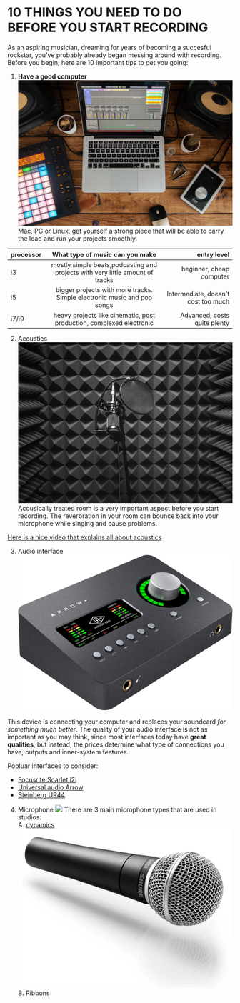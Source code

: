 # 10 THINGS YOU NEED TO DO BEFORE YOU START RECORDING  

  As an aspiring musician, dreaming for years of becoming a succesful rockstar, you've probably already began messing around with recording. Before you begin, here are 10 important tips to get you going:

  1. **Have a good computer**  
![](Images/computer-on-table.jpg)
  Mac, PC or Linux, get yourself a strong piece that will be able to carry the load and run your projects smoothly.

processor | What type of music can you make |entry level 
--- | :---: |---:
i3 | mostly simple beats,podcasting and projects with very little amount of tracks | beginner, cheap computer
i5| bigger projects with more tracks. Simple electronic music and pop songs| Intermediate, doesn't cost too much
i7/i9|heavy projects like cinematic, post production, complexed electronic| Advanced, costs quite plenty

2. Acoustics
![](Images/Acoustic-room-with-mic.jpg)
Acousically treated room is a very important aspect before you start recording. The reverbration in your room can bounce back into your microphone while singing and cause problems. 

[Here is a nice video that explains all about acoustics](https://www.youtube.com/watch?v=JPYt10zrclQ)

3. Audio interface
![](images/Audio-interface.jpg)

This device is connecting your computer and replaces your soundcard *for something much better*. The quality of your audio interface is not as important as you may think, since most interfaces today have **great qualities**, but instead, the prices determine what type of connections you have, outputs and inner-system features.

Popluar interfaces to consider:
- [Focusrite Scarlet i2i](https://focusrite.com/en/scarlett)
- [Universal audio Arrow](https://www.woodbrass.com/de-de/audio-interfaces-thunderbolt-universal-audio-arrow-p257013.html)
- [Steinberg UR44](https://www.steinberg.net/en/products/audio_interfaces/ur_series/models/ur44.html)

4. Microphone
![](https://dt7v1i9vyp3mf.cloudfront.net/styles/news_large/s3/imagelibrary/m/micsheader-48SvWKzNIVwKt_u_8Pg_tImF81R5QYaG.jpg)
There are 3 main microphone types that are used in studios:  
A. [dynamics](https://www.neumann.com/homestudio/en/what-is-a-dynamic-microphone)![](images/dynamic-mic.jpg)
B. Ribbons

